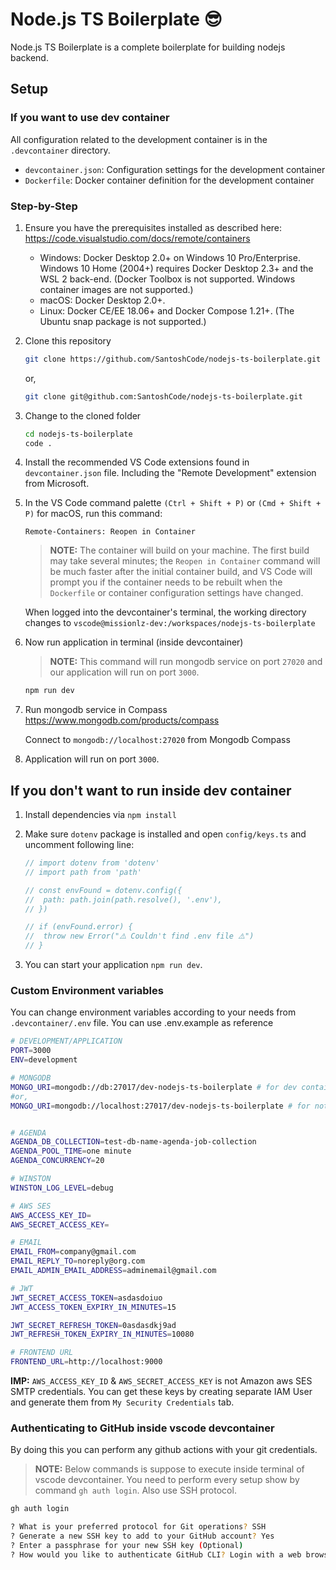 # Node.js TS Boilerplate 😎

Node.js TS Boilerplate is a complete boilerplate for building nodejs backend.

## Setup

### **If you want to use dev container**

All configuration related to the development container is in the `.devcontainer` directory.

- `devcontainer.json`: Configuration settings for the development container
- `Dockerfile`: Docker container definition for the development container

### Step-by-Step

1. Ensure you have the prerequisites installed as described here: <https://code.visualstudio.com/docs/remote/containers>

    - Windows: Docker Desktop 2.0+ on Windows 10 Pro/Enterprise. Windows 10 Home (2004+) requires Docker Desktop 2.3+ and the WSL 2 back-end. (Docker Toolbox is not supported. Windows container images are not supported.)
    - macOS: Docker Desktop 2.0+.
    - Linux: Docker CE/EE 18.06+ and Docker Compose 1.21+. (The Ubuntu snap package is not supported.)

2. Clone this repository

    ```BASH
    git clone https://github.com/SantoshCode/nodejs-ts-boilerplate.git
    ```

    or,

    ```BASH
    git clone git@github.com:SantoshCode/nodejs-ts-boilerplate.git
    ```

3. Change to the cloned folder

    ```BASH
    cd nodejs-ts-boilerplate
    code .
    ```

4. Install the recommended VS Code extensions found in `devcontainer.json` file. Including the "Remote Development" extension from Microsoft.

5. In the VS Code command palette `(Ctrl + Shift + P)` or `(Cmd + Shift + P)` for macOS, run this command:

    ```VSCODE
    Remote-Containers: Reopen in Container
    ```

    > **NOTE:** The container will build on your machine. The first build may take several minutes; the `Reopen in Container` command will be much faster after the initial container build, and VS Code will prompt you if the container needs to be rebuilt when the `Dockerfile` or container configuration settings have changed.

    When logged into the devcontainer's terminal, the working directory changes to `vscode@missionlz-dev:/workspaces/nodejs-ts-boilerplate`

6. Now run application in terminal (inside devcontainer)

    > **NOTE:** This command will run mongodb service on port `27020` and our application will run on port `3000`.

    ```BASH
    npm run dev
    ```

7. Run mongodb service in Compass <https://www.mongodb.com/products/compass>

    Connect to `mongodb://localhost:27020` from Mongodb Compass

8. Application will run on port `3000`.

## **If you don't want to run inside dev container**

1. Install dependencies via `npm install`

2. Make sure `dotenv` package is installed and open `config/keys.ts` and uncomment following line:

    ```typescript
    // import dotenv from 'dotenv'
    // import path from 'path'

    // const envFound = dotenv.config({
    //  path: path.join(path.resolve(), '.env'),
    // })

    // if (envFound.error) {
    //  throw new Error("⚠️ Couldn't find .env file ⚠️")
    // }

    ```

3. You can start your application `npm run dev`.

### Custom Environment variables

You can change environment variables according to your needs from `.devcontainer/.env` file. You can use .env.example as reference

```bash
# DEVELOPMENT/APPLICATION
PORT=3000
ENV=development

# MONGODB
MONGO_URI=mongodb://db:27017/dev-nodejs-ts-boilerplate # for dev container
#or,
MONGO_URI=mongodb://localhost:27017/dev-nodejs-ts-boilerplate # for not dev container


# AGENDA
AGENDA_DB_COLLECTION=test-db-name-agenda-job-collection
AGENDA_POOL_TIME=one minute
AGENDA_CONCURRENCY=20

# WINSTON
WINSTON_LOG_LEVEL=debug

# AWS SES
AWS_ACCESS_KEY_ID=
AWS_SECRET_ACCESS_KEY=

# EMAIL
EMAIL_FROM=company@gmail.com
EMAIL_REPLY_TO=noreply@org.com
EMAIL_ADMIN_EMAIL_ADDRESS=adminemail@gmail.com

# JWT
JWT_SECRET_ACCESS_TOKEN=asdasdoiuo
JWT_ACCESS_TOKEN_EXPIRY_IN_MINUTES=15

JWT_SECRET_REFRESH_TOKEN=0asdasdkj9ad
JWT_REFRESH_TOKEN_EXPIRY_IN_MINUTES=10080

# FRONTEND URL
FRONTEND_URL=http://localhost:9000
```

**IMP:** `AWS_ACCESS_KEY_ID` & `AWS_SECRET_ACCESS_KEY` is not Amazon aws SES SMTP credentials. You can get these keys by creating separate IAM User and generate them from `My Security Credentials` tab.

### Authenticating to GitHub inside vscode devcontainer

By doing this you can perform any github actions with your git credentials.

> **NOTE:** Below commands is suppose to execute inside terminal of vscode devcontainer. You need to perform every setup show by command `gh auth login`. Also use SSH protocol.

```BASH
gh auth login

? What is your preferred protocol for Git operations? SSH
? Generate a new SSH key to add to your GitHub account? Yes
? Enter a passphrase for your new SSH key (Optional)
? How would you like to authenticate GitHub CLI? Login with a web browser
```
